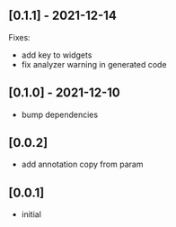 ## [0.1.1] - 2021-12-14

Fixes: 
- add key to widgets 
- fix analyzer warning in generated code

## [0.1.0] - 2021-12-10

- bump dependencies

## [0.0.2]

- add annotation copy from param

## [0.0.1]

- initial